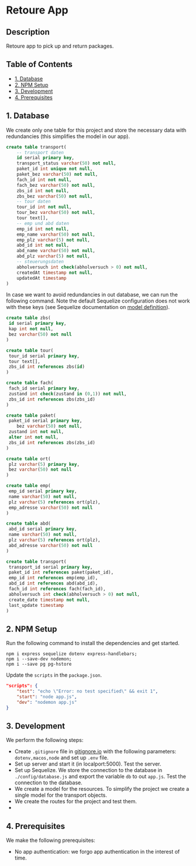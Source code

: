 <!-- omit in toc -->
# Retoure App

<!-- omit in toc -->
## Description
Retoure app to pick up and return packages.

<!-- omit in toc -->
## Table of Contents
<!-- toc here -->
- [1. Database](#1-database)
- [2. NPM Setup](#2-npm-setup) 
- [3. Development](#3-development)
- [4. Prerequisites](#4-prerequisites)


## 1. Database

We create only one table for this project and store the necessary data with redundancies (this simplifies the model in our app). 

```sql 
create table transport(
	-- transport daten
	id serial primary key, 
	transport_status varchar(50) not null, 
	paket_id int unique not null, 
	paket_bez varchar(50) not null, 
	fach_id int not null, 
	fach_bez varchar(50) not null, 
	zbs_id int not null,
	zbs_bez varchar(50) not null,
	-- tour daten
	tour_id int not null,
	tour_bez varchar(50) not null, 
	tour text[],
	-- emp und abd daten
	emp_id int not null,
	emp_name varchar(50) not null, 
	emp_plz varchar(5) not null, 
	abd_id int not null, 
	abd_name varchar(50) not null, 
	abd_plz varchar(5) not null, 
	-- steuerungsdaten
	abholversuch int check(abholversuch > 0) not null,
	createdAt timestamp not null, 
	updatedAt timestamp
)
```

In case we want to avoid redundancies in out database, we can run the following command. Note the default Sequelize configuration does not work with these keys (see Sequelize documentation on [model definition](https://sequelize.org/v5/manual/models-definition.html)).  

```sql
create table zbs(
 id serial primary key, 
 kap int not null, 
 bez varchar(50) not null
)

create table tour(
 tour_id serial primary key, 
 tour text[],
 zbs_id int references zbs(id)
)

create table fach(
 fach_id serial primary key, 
 zustand int check(zustand in (0,1)) not null,
 zbs_id int references zbs(zbs_id)
)

create table paket(
 paket_id serial primary key, 
    bez varchar(50) not null,
 zustand int not null, 
 alter int not null, 
 zbs_id int references zbs(zbs_id)
)

create table ort(
 plz varchar(5) primary key, 
 bez varchar(50) not null
)

create table emp(
 emp_id serial primary key, 
 name varchar(50) not null, 
 plz varchar(5) references ort(plz),
 emp_adresse varchar(50) not null
)

create table abd(
 abd_id serial primary key, 
 name varchar(50) not null, 
 plz varchar(5) references ort(plz),
 abd_adresse varchar(50) not null
)

create table transport(
 transport_id serial primary key, 
 paket_id int references paket(paket_id),
 emp_id int references emp(emp_id),
 abd_id int references abd(abd_id),
 fach_id int references fach(fach_id),
 abholversuch int check(abholversuch > 0) not null,
 create_date timestamp not null, 
 last_update timestamp
)
```

## 2. NPM Setup

Run the following command to install the dependencies and get started. 

```shell
npm i express sequelize dotenv express-handlebars;
npm i --save-dev nodemon; 
npm i --save pg pg-hstore
```

Update the `scripts` in the `package.json`. 

```json
"scripts": {
    "test": "echo \"Error: no test specified\" && exit 1",
    "start": "node app.js",
    "dev": "nodemon app.js"
}
```

## 3. Development

We perform the following steps:

- Create `.gitignore` file in [gitignore.io](https://www.toptal.com/developers/gitignore) with the following parameters: `dotenv,macos,node` and set up `.env` file. 
- Set up server and start it (in localport:5000). Test the server.
- Set up Sequelize. We store the connection to the database in `./config/database.js` and export the variable `db` to out `app.js`. Test the connection to the database.
- We create a model for the resources. To simplify the project we create a single model for the transport objects.
- We create the routes for the project and test them. 
- 

## 4. Prerequisites

We make the following prerequisites:

- No app authentication: we forgo app authentication in the interest of time.
